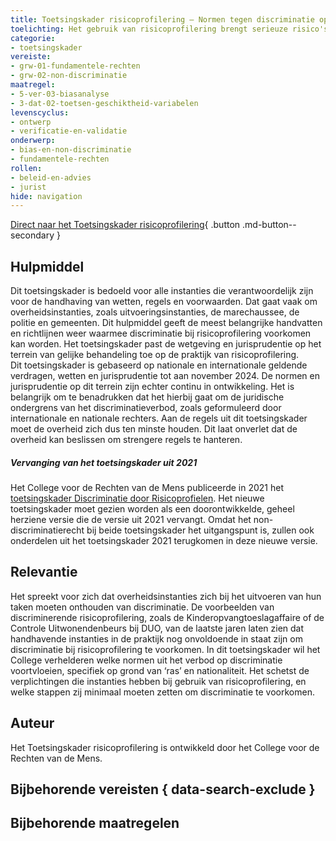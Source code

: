 ```yaml
---
title: Toetsingskader risicoprofilering – Normen tegen discriminatie op grond van ras en nationaliteit 
toelichting: Het gebruik van risicoprofilering brengt serieuze risico's op discriminatie mee.  De consequenties van discriminerende risicoprofilering zijn groot voor burgers en voor de samenleving als geheel. Instanties die zich bezighouden met controles op naleving van regels, moeten deze vorm van institutionele discriminatie dan ook ten alle tijden voorkomen. Dit toetsingskader helpt hen om hierbij de juiste keuzes te maken.
categorie: 
- toetsingskader 
vereiste:
- grw-01-fundamentele-rechten
- grw-02-non-discriminatie
maatregel:
- 5-ver-03-biasanalyse
- 3-dat-02-toetsen-geschiktheid-variabelen  
levenscyclus:
- ontwerp
- verificatie-en-validatie
onderwerp:
- bias-en-non-discriminatie
- fundamentele-rechten 
rollen:
- beleid-en-advies
- jurist
hide: navigation
---
```


<!-- tags -->

[Direct naar het Toetsingskader risicoprofilering](https://publicaties.mensenrechten.nl/publicatie/4093c026-ae41-4c1d-aa78-4ce0e205b5de){ .button .md-button--secondary }

## Hulpmiddel

Dit toetsingskader is bedoeld voor alle instanties die verantwoordelijk zijn voor de handhaving van wetten, regels en voorwaarden. Dat gaat vaak om overheidsinstanties, zoals uitvoeringsinstanties, de marechaussee, de politie en gemeenten.
Dit hulpmiddel geeft de meest belangrijke handvatten en richtlijnen weer waarmee discriminatie bij risicoprofilering voorkomen kan worden.
Het toetsingskader past de wetgeving en jurisprudentie op het terrein van gelijke behandeling toe op de praktijk van risicoprofilering.  
Dit toetsingskader is gebaseerd op nationale en internationale geldende verdragen, wetten en jurisprudentie tot aan november 2024. De normen en jurisprudentie op dit terrein zijn echter continu in ontwikkeling. 
Het is belangrijk om te benadrukken dat het hierbij gaat om de juridische ondergrens van het discriminatieverbod, zoals geformuleerd door internationale en nationale rechters.
Aan de regels uit dit toetsingskader moet de overheid zich dus ten minste houden. Dit laat onverlet dat de overheid kan beslissen om strengere regels te hanteren.

##### *Vervanging van het toetsingskader uit 2021*
Het College voor de Rechten van de Mens publiceerde in 2021 het [toetsingskader Discriminatie door Risicoprofielen](https://publicaties.mensenrechten.nl/publicatie/61a734e65d726f72c45f9dce). Het nieuwe toetsingskader moet gezien worden als een doorontwikkelde, geheel herziene versie die de versie uit 2021 vervangt. 
Omdat het non-discriminatierecht bij beide toetsingskader het uitgangspunt is, zullen ook onderdelen uit het toetsingskader 2021 terugkomen in deze nieuwe versie. 

## Relevantie
Het spreekt voor zich dat overheidsinstanties zich bij het uitvoeren van hun taken moeten onthouden van discriminatie. 
De voorbeelden van discriminerende risicoprofilering, zoals de Kinderopvangtoeslagaffaire of de Controle Uitwonendenbeurs bij DUO, van de laatste jaren laten zien dat handhavende instanties in de praktijk nog onvoldoende in staat zijn om discriminatie bij risicoprofilering te voorkomen.
In dit toetsingskader wil het College verhelderen welke normen uit het verbod op discriminatie voortvloeien, specifiek op grond van ‘ras’ en nationaliteit.
Het schetst de verplichtingen die instanties hebben bij gebruik van risicoprofilering, en welke stappen zij minimaal moeten zetten om discriminatie te voorkomen.

## Auteur
Het Toetsingskader risicoprofilering is ontwikkeld door het College voor de Rechten van de Mens.

## Bijbehorende vereisten { data-search-exclude }

<!-- list_vereisten_on_maatregelen_page -->

## Bijbehorende maatregelen

<!-- list_maatregelen_on_hulpmiddelen_page -->